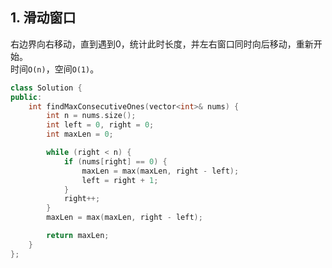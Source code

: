 ## 1. 滑动窗口
右边界向右移动，直到遇到0，统计此时长度，并左右窗口同时向后移动，重新开始。  
时间`O(n)`，空间`O(1)`。  
```cpp
class Solution {
public:
    int findMaxConsecutiveOnes(vector<int>& nums) {
        int n = nums.size();
        int left = 0, right = 0;
        int maxLen = 0;

        while (right < n) {
            if (nums[right] == 0) {
                maxLen = max(maxLen, right - left);
                left = right + 1;
            }
            right++;
        }
        maxLen = max(maxLen, right - left);

        return maxLen;
    }
};
```